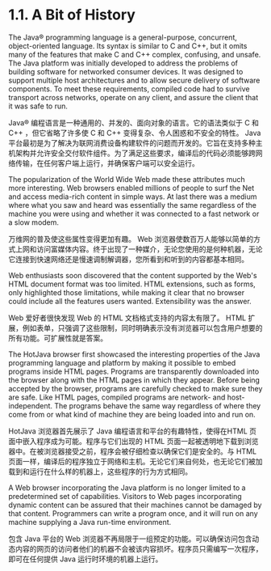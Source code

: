 # 1.1. A Bit of History

The Java® programming language is a general-purpose, concurrent, object-oriented language. Its syntax is similar to C and C++, but it omits many of the features that make C and C++ complex, confusing, and unsafe. The Java platform was initially developed to address the problems of building software for networked consumer devices. It was designed to support multiple host architectures and to allow secure delivery of software components. To meet these requirements, compiled code had to survive transport across networks, operate on any client, and assure the client that it was safe to run.

Java® 编程语言是一种通用的、并发的、面向对象的语言。它的语法类似于 C 和 C++ ，但它省略了许多使 C 和 C++ 变得复杂、令人困惑和不安全的特性。 Java 平台最初是为了解决为联网消费设备构建软件的问题而开发的。它旨在支持多种主机架构并允许安全交付软件组件。为了满足这些要求，编译后的代码必须能够跨网络传输，在任何客户端上运行，并确保客户端可以安全运行。

The popularization of the World Wide Web made these attributes much more interesting. Web browsers enabled millions of people to surf the Net and access media-rich content in simple ways. At last there was a medium where what you saw and heard was essentially the same regardless of the machine you were using and whether it was connected to a fast network or a slow modem.

万维网的普及使这些属性变得更加有趣。 Web 浏览器使数百万人能够以简单的方式上网和访问富媒体内容。终于出现了一种媒介，无论您使用的是何种机器，无论它连接到快速网络还是慢速调制解调器，您所看到和听到的内容都基本相同。

Web enthusiasts soon discovered that the content supported by the Web's HTML document format was too limited. HTML extensions, such as forms, only highlighted those limitations, while making it clear that no browser could include all the features users wanted. Extensibility was the answer.

Web 爱好者很快发现 Web 的 HTML 文档格式支持的内容太有限了。 HTML 扩展，例如表单，只强调了这些限制，同时明确表示没有浏览器可以包含用户想要的所有功能。可扩展性就是答案。

The HotJava browser first showcased the interesting properties of the Java programming language and platform by making it possible to embed programs inside HTML pages. Programs are transparently downloaded into the browser along with the HTML pages in which they appear. Before being accepted by the browser, programs are carefully checked to make sure they are safe. Like HTML pages, compiled programs are network- and host-independent. The programs behave the same way regardless of where they come from or what kind of machine they are being loaded into and run on.

HotJava 浏览器首先展示了 Java 编程语言和平台的有趣特性，使得在HTML 页面中嵌入程序成为可能。程序与它们出现的 HTML 页面一起被透明地下载到浏览器中。在被浏览器接受之前，程序会被仔细检查以确保它们是安全的。与 HTML 页面一样，编译后的程序独立于网络和主机。无论它们来自何处，也无论它们被加载到和运行在什么样的机器上，这些程序的行为方式相同。

A Web browser incorporating the Java platform is no longer limited to a predetermined set of capabilities. Visitors to Web pages incorporating dynamic content can be assured that their machines cannot be damaged by that content. Programmers can write a program once, and it will run on any machine supplying a Java run-time environment.

包含 Java 平台的 Web 浏览器不再局限于一组预定的功能。可以确保访问包含动态内容的网页的访问者他们的机器不会被该内容损坏。程序员只需编写一次程序，即可在任何提供 Java 运行时环境的机器上运行。

